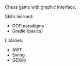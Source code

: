 Chess game with graphic interface.

Skills learned:
- OOP paradigms
- Gradle (basics)


Liblaries:
- AWT
- Swing
- GDXlib
